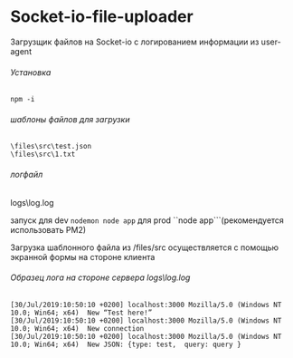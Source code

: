 # Socket-io-file-uploader
Загрузщик   файлов на Socket-io с логированием информации из user-agent

###### Установка  
```npm -i```

###### шаблоны файлов для загрузки
    \files\src\test.json
    \files\src\1.txt
   
 

###### логфайл
 logs\log.log

запуск для dev
```nodemon node app```
для prod ``node app```(рекомендуется использовать PM2) 





Загрузка шаблонного файла из /files/src осуществляется с помощью экранной формы на стороне клиента


###### Образец лога на стороне сервера logs\log.log

 ```
 [30/Jul/2019:10:50:10 +0200] localhost:3000 Mozilla/5.0 (Windows NT 10.0; Win64; x64)  New “Test here!” 
 [30/Jul/2019:10:50:10 +0200] localhost:3000 Mozilla/5.0 (Windows NT 10.0; Win64; x64)  New connection   
 [30/Jul/2019:10:50:10 +0200] localhost:3000 Mozilla/5.0 (Windows NT 10.0; Win64; x64)  New JSON: {type: test,  query: query }
 ```  
